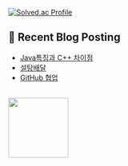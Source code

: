 [![Solved.ac Profile](http://mazassumnida.wtf/api/v2/generate_badge?boj=jj030207)](https://solved.ac/jj030207/)

## 🤖 Recent Blog Posting 
<!-- BLOG-POST-LIST:START -->
- [Java특징과 C++ 차이점](https://velog.io/@jaejun03/JAVA%EC%9D%98-%ED%8A%B9%EC%A7%95%EA%B3%BC-C-%EC%B0%A8%EC%9D%B4%EC%A0%90)
- [설탕배달](https://velog.io/@jaejun03/%EB%B0%B1%EC%A4%80-2839%EB%B2%88-%EC%84%A4%ED%83%95-%EB%B0%B0%EB%8B%AC-C-Java)
- [GitHub 협업](https://velog.io/@jaejun03/GitHub-GitHub%EB%A1%9C-%ED%98%91%EC%97%85%ED%95%98%EA%B8%B0)
<!-- BLOG-POST-LIST:END -->

<br>
<a href="https://github.com/imysh578"><img align="center" style="height:120px" src="https://github-readme-stats.vercel.app/api/top-langs/?username=LeeJaeJun1&layout=compact&theme=nord&hide_border=true" /></a> 
